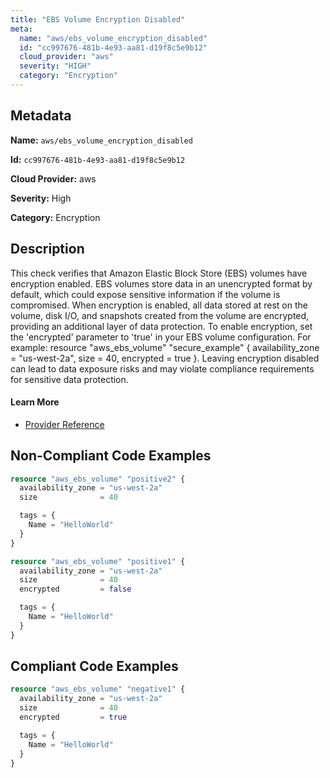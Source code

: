 ```yaml
---
title: "EBS Volume Encryption Disabled"
meta:
  name: "aws/ebs_volume_encryption_disabled"
  id: "cc997676-481b-4e93-aa81-d19f8c5e9b12"
  cloud_provider: "aws"
  severity: "HIGH"
  category: "Encryption"
---
```


## Metadata
**Name:** `aws/ebs_volume_encryption_disabled`

**Id:** `cc997676-481b-4e93-aa81-d19f8c5e9b12`

**Cloud Provider:** aws

**Severity:** High

**Category:** Encryption

## Description
This check verifies that Amazon Elastic Block Store (EBS) volumes have encryption enabled. EBS volumes store data in an unencrypted format by default, which could expose sensitive information if the volume is compromised. When encryption is enabled, all data stored at rest on the volume, disk I/O, and snapshots created from the volume are encrypted, providing an additional layer of data protection. To enable encryption, set the 'encrypted' parameter to 'true' in your EBS volume configuration. For example: resource "aws_ebs_volume" "secure_example" { availability_zone = "us-west-2a", size = 40, encrypted = true }. Leaving encryption disabled can lead to data exposure risks and may violate compliance requirements for sensitive data protection.

#### Learn More

 - [Provider Reference](https://registry.terraform.io/providers/hashicorp/aws/latest/docs/resources/ebs_volume#encrypted)

## Non-Compliant Code Examples
```terraform
resource "aws_ebs_volume" "positive2" {
  availability_zone = "us-west-2a"
  size              = 40

  tags = {
    Name = "HelloWorld"
  }
}

```

```terraform
resource "aws_ebs_volume" "positive1" {
  availability_zone = "us-west-2a"
  size              = 40
  encrypted         = false

  tags = {
    Name = "HelloWorld"
  }
}

```

## Compliant Code Examples
```terraform
resource "aws_ebs_volume" "negative1" {
  availability_zone = "us-west-2a"
  size              = 40
  encrypted         = true

  tags = {
    Name = "HelloWorld"
  }
}

```